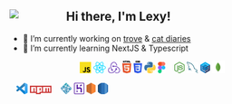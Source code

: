 ## Hi there, I'm Lexy!<img src="https://user-images.githubusercontent.com/25832984/113882322-3297f580-978b-11eb-866b-50f740dd9f0f.gif" width=100px align=left></img>

- 🔭 I’m currently working on [trove](https://github.com/lexykio/trove) & [cat diaries](https://github.com/lexykio/cat-diaries)
- 🌱 I’m currently learning NextJS & Typescript

<p align=center>
<img src="./stack/javascript.svg" height="20px">
<img src="./stack/react.svg" height="20px">
<img src="./stack/redux.svg" height="20px">
<img src="./stack/html-5.svg" height="22px">
<img src="./stack/css-3.svg" height="22px">
<img src="./stack/python.svg" height="20px">
<img src="./stack/figma.svg" height="20px">
&nbsp;&nbsp;
<img src="./stack/nodejs-icon.svg" height="20px">
<img src="./stack/mysql.svg" height="20px"> 
<img src="./stack/sequelize.svg" height="20px"> 
<img src="./stack/mongo.svg" height="22px">

&nbsp;&nbsp;
<img src="./stack/visual-studio-code.svg" height="20px">
<img src="./stack/npm.svg" height="15px">
&nbsp;&nbsp;
<img src="./stack/netlify.svg" height="20px">
<img src="./stack/heroku-icon.svg" height="20px">
<img src="./stack/aws-ec2.svg" height="20px">
<img src="./stack/aws-rds.svg" height="20px">
</p>

<!--
**lexykio/lexykio** is a ✨ _special_ ✨ repository because its `README.md` (this file) appears on your GitHub profile.
Here are some ideas to get you started:

<p align="center"> <img src="https://github-readme-stats.vercel.app/api?username=lexykio&show_icons=true&theme=react" alt="lexykio" />
- 📫 How to reach me: [linkedin](https://www.linkedin.com/in/lexyk/)
- 🔭 I’m currently working on ...
- 🌱 I’m currently learning ...
- 👯 I’m looking to collaborate on ...
- 🤔 I’m looking for help with ...
- 💬 Ask me about ...
- 📫 How to reach me: ...
- 😄 Pronouns: ...
- ⚡ Fun fact: ...
-->
